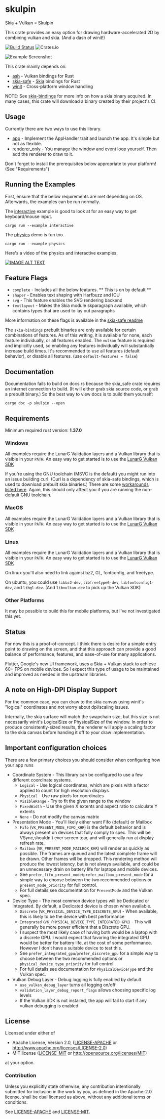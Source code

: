 # skulpin

Skia + Vulkan = Skulpin

This crate provides an easy option for drawing hardware-accelerated 2D by combining vulkan and skia. (And a dash of 
winit!)

[![Build Status](https://travis-ci.org/aclysma/skulpin.svg?branch=master)](https://travis-ci.org/aclysma/skulpin)
![Crates.io](https://img.shields.io/crates/v/skulpin)

![Example Screenshot](screenshot.png "Example Screenshot")

This crate mainly depends on:
 * [ash](https://github.com/MaikKlein/ash) - Vulkan bindings for Rust
 * [skia-safe](https://github.com/rust-skia/rust-skia) - [Skia](https://skia.org) bindings for Rust
 * [winit](https://github.com/rust-windowing/winit) - Cross-platform window handling
 
NOTE: See [skia-bindings](https://crates.io/crates/skia-bindings) for more info on how a skia binary acquired. In many
cases, this crate will download a binary created by their project's CI.
 
## Usage

Currently there are two ways to use this library.
 * [app](examples/skulpin_app.rs) - Implement the AppHandler trait and launch the app. It's simple but not as flexible.
 * [renderer_only](examples/renderer_only.rs) - You manage the window and event loop yourself. Then add the renderer to 
   draw to it.

Don't forget to install the prerequisites below appropriate to your platform! (See "Requirements")

## Running the Examples

First, ensure that the below requirements are met depending on OS. Afterwards, the examples can be run normally.

The [interactive](examples/interactive.rs) example is good to look at for an easy way to get keyboard/mouse input.

`cargo run --example interactive`

The [physics](examples/physics.rs) demo is fun too.

`cargo run --example physics`

Here's a video of the physics and interactive examples.

[![IMAGE ALT TEXT](http://img.youtube.com/vi/El99FgGSzfg/0.jpg)](https://www.youtube.com/watch?v=El99FgGSzfg "Video of Skulpin")

## Feature Flags

* `complete` - Includes all the below features. ** This is on by default **
* `shaper` - Enables text shaping with Harfbuzz and ICU
* `svg` - This feature enables the SVG rendering backend
* `textlayout` - Makes the Skia module skparagraph available, which contains types that are used to lay out paragraphs

More information on these flags is available in the [skia-safe readme](https://crates.io/crates/skia-safe)

The `skia-bindings` prebuilt binaries are only available for certain combinations of features. As of this writing, it is
available for none, each feature individually, or all features enabled. The `vulkan` feature is required and implicitly
used, so enabling any features individually will substantially increase build times. It's recommended to use all
features (default behavior), or disable all features. (use `default-features = false`) 

## Documentation

Documentation fails to build on docs.rs because the skia_safe crate requires an internet connection to build. (It will
either grab skia source code, or grab a prebuilt binary.) So the best way to view docs is to build them yourself:

`cargo doc -p skulpin --open`

## Requirements

Minimum required rust version: **1.37.0**

### Windows

All examples require the LunarG Validation layers and a Vulkan library that is visible in your `PATH`. An easy way to 
get started is to use the [LunarG Vulkan SDK](https://lunarg.com/vulkan-sdk/)

If you're using the GNU toolchain (MSVC is the default) you might run into an issue building curl. (Curl is a dependency
of skia-safe bindings, which is used to download prebuilt skia binaries.) There are some 
[workarounds listed here](https://github.com/alexcrichton/curl-rust/issues/239). Again, this should only affect you if
you are running the non-default GNU toolchain.

### MacOS

All examples require the LunarG Validation layers and a Vulkan library that is visible in your `PATH`. An easy way to 
get started is to use the [LunarG Vulkan SDK](https://lunarg.com/vulkan-sdk/)

### Linux

All examples require the LunarG Validation layers and a Vulkan library that is visible in your `PATH`. An easy way to 
get started is to use the [LunarG Vulkan SDK](https://lunarg.com/vulkan-sdk/)

On linux you'll also need to link against bz2, GL, fontconfig, and freetype.

On ubuntu, you could use `libbz2-dev`, `libfreetype6-dev`, `libfontconfig1-dev`, and `libgl-dev`. (And `libvulkan-dev` 
to pick up the Vulkan SDK)

### Other Platforms

It may be possible to build this for mobile platforms, but I've not investigated this yet.

## Status

For now this is a proof-of-concept. I think there is desire for a simple entry point to drawing on the screen, and that
this approach can provide a good balance of performance, features, and ease-of-use for many applications.

Flutter, Google's new UI framework, uses a Skia + Vulkan stack to achieve 60+ FPS on mobile devices. So I expect this
type of usage to be maintained and improved as needed in the upstream libraries.

## A note on High-DPI Display Support

For the common case, you can draw to the skia canvas using winit's "logical" coordinates and not worry about dpi/scaling 
issues.

Internally, the skia surface will match the swapchain size, but this size is not necessarily winit's LogicalSize or
PhysicalSize of the window. In order to produce consistently-sized results, the renderer will apply a scaling factor to
the skia canvas before handing it off to your draw implementation. 

## Important configuration choices

There are a few primary choices you should consider when configuring how your app runs
 * Coordinate System - This library can be configured to use a few different coordinate systems.
   - `Logical` - Use logical coordinates, which are pixels with a factor applied to count for high resolution displays
   - `Physical` - Use raw pixels for coordinates
   - `VisibleRange` - Try to fit the given range to the window
   - `FixedWidth` - Use the given X extents and aspect ratio to calculate Y extents
   - `None` - Do not modify the canvas matrix
 * Presentation Mode - You'll likely either want Fifo (default) or Mailbox
   - `Fifo` (`VK_PRESENT_MODE_FIFO_KHR`) is the default behavior and is always present on devices that fully comply to 
     spec. This will be VSync,shouldn't ever screen tear, and will generally run at display refresh rate.
   - `Mailbox` (`VK_PRESENT_MODE_MAILBOX_KHR`) will render as quickly as possible. The frames are queued and the latest 
     complete frame will be drawn. Other frames will be dropped. This rendering method will produce the lowest latency, 
     but is not always available, and could be an unnecessary drain on battery life for laptops and mobile devices.
   - See `prefer_fifo_present_mode`/`prefer_mailbox_present_mode` for a simple way to choose between the two recommended 
     options or `present_mode_priority` for full control.
   - For full details see documentation for `PresentMode` and the Vulkan spec.
 * Device Type - The most common device types will be Dedicated or Integrated. By default, a Dedicated device is chosen
   when available.
   - `Discrete` (`VK_PHYSICAL_DEVICE_TYPE_DISCRETE_GPU`) - When available, this is likely to be the device with best
     performance
   - `Integrated` (`VK_PHYSICAL_DEVICE_TYPE_INTEGRATED_GPU`) - This will generally be more power efficient that a
     Discrete GPU.
   - I suspect the most likely case of having both would be a laptop with a discrete GPU. I would expect that
     favoring the integrated GPU would be better for battery life, at the cost of some performance. However I don't have
     a suitable device to test this.
   - See `prefer_integrated_gpu`/`prefer_discrete_gpu` for a simple way to choose between the two recommended options or
     `physical_device_type_priority` for full control
   - For full details see documentation for `PhysicalDeviceType` and the Vulkan spec.
 * Vulkan Debug Layer - Debug logging is fully enabled by default
   - `use_vulkan_debug_layer` turns all logging on/off
   - `validation_layer_debug_report_flags` allows choosing specific log levels
   - If the Vulkan SDK is not installed, the app will fail to start if any vulkan debugging is enabled

## License

Licensed under either of

* Apache License, Version 2.0, ([LICENSE-APACHE](LICENSE-APACHE) or http://www.apache.org/licenses/LICENSE-2.0)
* MIT license ([LICENSE-MIT](LICENSE-MIT) or http://opensource.org/licenses/MIT)

at your option.

### Contribution

Unless you explicitly state otherwise, any contribution intentionally
submitted for inclusion in the work by you, as defined in the Apache-2.0
license, shall be dual licensed as above, without any additional terms or
conditions.

See [LICENSE-APACHE](LICENSE-APACHE) and [LICENSE-MIT](LICENSE-MIT).
